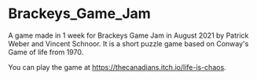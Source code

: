 # Brackeys_Game_Jam

A game made in 1 week for Brackeys Game Jam in August 2021 by Patrick Weber and Vincent Schnoor.
It is a short puzzle game based on Conway's Game of life from 1970. 

You can play the game at https://thecanadians.itch.io/life-is-chaos.
